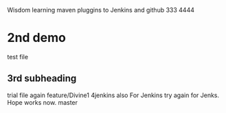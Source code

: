 Wisdom
learning maven pluggins  to Jenkins and github
333
4444
# 2nd demo 
test file 
## 3rd subheading 

trial file again
feature/Divine1
4jenkins also
For Jenkins 
try again for Jenks. Hope works now.
 master
